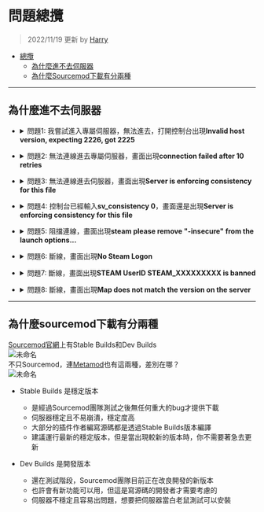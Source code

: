 # 問題總攬
> 2022/11/19 更新 by [Harry](https://steamcommunity.com/profiles/76561198026784913)
- [總攬](#問題總攬)
    - [為什麼進不去伺服器](#為什麼進不去伺服器)
    - [為什麼Sourcemod下載有分兩種](#為什麼sourcemod下載有分兩種)
	
- - - -
## 為什麼進不去伺服器
* <details><summary>問題1: 我嘗試進入專屬伺服器，無法進去，打開控制台出現<b>Invalid host version, expecting 2226, got 2225</b></summary>

  ![20221119105348_1](https://user-images.githubusercontent.com/12229810/202831446-b3c66f15-f250-471e-81b5-b0ce15d177cd.jpg)

  * 原因: 遊戲與伺服器的版本不同
  * 解決方式: 確認遊戲與伺服器升級到最新版本
      * 遊戲: [驗證遊戲檔案的完整性](/Tutorial_教學區/Chinese_繁體中文/Game/README.md#驗證遊戲檔案的完整性)
      * 伺服器: [更新專屬伺服器](/Tutorial_教學區/Chinese_繁體中文/Server/安裝伺服器與插件/README.md#如何更新專屬伺服器)
</details>

* <details><summary>問題2: 無法連線進去專屬伺服器，畫面出現<b>connection failed after 10 retries</b></summary>

  ![image](https://user-images.githubusercontent.com/12229810/202834826-a7aff8f7-85c8-450e-b78a-e8d4d4099eb5.png)

  * 原因: 找不到伺服器
  * 解決方式: 確認伺服器存在並且透過公網IP，不要虛擬IP，[如何進去我的伺服器](/Tutorial_教學區/Chinese_繁體中文/Server/安裝伺服器與插件/README.md#如何進去我的伺服器)
</details>

* <details><summary>問題3: 無法連線進去伺服器，畫面出現<b>Server is enforcing consistency for this file</b></summary>

  ![未命名](https://user-images.githubusercontent.com/12229810/202834970-d272d486-b74f-4e11-84e8-2c95f8439129.jpg)

  * 原因: 模組衝突或三方圖太多，伺服器的檔案與你的檔案不一致
  * 解決方式:
    * 法一：你自己把模組或三方圖都刪除
    * 法二：
        * 區域房請房主在遊戲控制台打上```sv_consistency 0```
        * 專屬伺服器請到伺服器後台輸入```sv_consistency 0```
        * 如果是你自己創建大廳請打開遊戲控制台輸入```sv_consistency 0```
</details>

* <details><summary>問題4: 控制台已經輸入<b>sv_consistency 0</b>，畫面還是出現<b>Server is enforcing consistency for this file</b></summary>

  ![未命名](https://user-images.githubusercontent.com/12229810/202834970-d272d486-b74f-4e11-84e8-2c95f8439129.jpg)

  * 原因: 檔案衝突太多了，多到無法忽視，遊戲救不你了
  * 解決方式: 把模組或三方圖全都刪除，[驗證遊戲檔案的完整性](/Tutorial_教學區/Chinese_繁體中文/Game/README.md#驗證遊戲檔案的完整性)
</details>

* <details><summary>問題5: 阻擋連線，畫面出現<b>steam please remove "-insecure" from the launch options...</b></summary>

  ![未命名](https://user-images.githubusercontent.com/12229810/202835547-39874460-7779-4dc8-9a72-6668bc0cdd09.jpg)

  * 原因: 啟動選項有輸入```-insecure```
  * 解決方式: 到[啟動選項](/Tutorial_%E6%95%99%E5%AD%B8%E5%8D%80/Chinese_%E7%B9%81%E9%AB%94%E4%B8%AD%E6%96%87/Game/README.md#設定啟動選項)把```-insecure```刪除
</details>

* <details><summary>問題6: 斷線，畫面出現<b>No Steam Logon</b></summary>

  ![未命名](https://user-images.githubusercontent.com/12229810/202835844-70dce289-6f1a-4454-818f-22be03382dc5.jpg)

  * 原因: 伺服器檢測到你沒有Steam帳密，把你踢出伺服器，原因很多種，就連[CSGO職業比賽途中](https://www.youtube.com/watch?v=YfIeQCEGglc)都會出現這問題，大部分都跟網路有關。
    1. Steam沒有登入或Steam被登出
    2. 你不是用正版
    3. 你或者伺服器網路改變了
    4. 網路與伺服器不相容 (常見的原因是大陸伺服器被網路長城剔除)
  * 解決方式: 離開遊戲，重新啟動Steam平台，再不行就[驗證遊戲檔案的完整性](/Tutorial_教學區/Chinese_繁體中文/Game/README.md#驗證遊戲檔案的完整性)，再不行就重啟伺服器，再不行就去跟Steam Valve抱怨
</details>

* <details><summary>問題7: 斷線，畫面出現<b>STEAM UserID STEAM_XXXXXXXXX is banned</b></summary>

  ![未命名](https://user-images.githubusercontent.com/12229810/202836166-3744c17a-b99d-4d7a-9710-c7a15377634b.jpg)

  * 原因: 你被伺服器封鎖了列入黑名單
  * 解決方式: 認命吧，請去跟伺服器管理員溝通
</details>

* <details><summary>問題8: 斷線，畫面出現<b>Map does not match the version on the server</b></summary>

  ![2260737939_preview_20200929181731_1](https://user-images.githubusercontent.com/12229810/202836218-5e3a7cce-bb73-4db4-94f4-5f72a3ca6df8.jpg)

  * 原因: 地圖與伺服器的版本不同
  * 解決方式: 確認你所使用的地圖跟伺服器安裝的地圖，版本是一樣的，最好的方式是從同一個網站上下載
</details>

- - - -
## 為什麼sourcemod下載有分兩種
[Sourcemod官網](https://www.sourcemod.net/downloads.php)上有Stable Builds和Dev Builds
<br/>![未命名](https://user-images.githubusercontent.com/12229810/202843043-4c84313e-540b-4cae-862c-1a1ceedca34c.jpg)
<br/>不只Sourcemod，連[Metamod](https://www.sourcemm.net/)也有這兩種，差別在哪？
<br/>![未命名](https://user-images.githubusercontent.com/12229810/202843249-a04ee5fe-2247-429e-af31-096692f1d72a.jpg)

* Stable Builds 是穩定版本
  * 是經過Sourcemod團隊測試之後無任何重大的bug才提供下載
  * 伺服器穩定且不易崩潰，穩定度高
  * 大部分的插件作者編寫源碼都是透過Stable Builds版本編譯
  * 建議運行最新的穩定版本，但是當出現較新的版本時，你不需要著急去更新

* Dev Builds 是開發版本
  * 還在測試階段，Sourcemod團隊目前正在改良開發的新版本
  * 也許會有新功能可以用，但這是寫源碼的開發者才需要考慮的
  * 伺服器不穩定且容易出問題，想要把伺服器當白老鼠測試可以安裝
